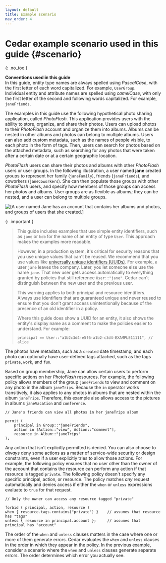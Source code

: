 ```yaml
---
layout: default
title: Example scenario
nav_order: 4
---
```


# Cedar example scenario used in this guide {#scenario}
{: .no_toc }

**Conventions used in this guide**  
In this guide, entity type names are always spelled using *PascalCase*, with the first letter of each word capitalized. For example, `UserGroup`.  
Individual entity and attribute names are spelled using *camelCase*, with only the first letter of the second and following words capitalized. For example, `janeFriends`.

The examples in this guide use the following hypothetical photo sharing application, called *PhotoFlash*. This application provides users with the ability to store, organize, and share their photos. Users can upload photos to their *PhotoFlash* account and organize them into albums. Albums can be nested in other albums and photos can belong to multiple albums. Users can also add custom metadata, such as the names of people visible, to each photo in the form of tags. Then, users can search for photos based on the attached metadata, such as searching for any photos that were taken after a certain date or at a certain geographic location.

*PhotoFlash* users can share their photos and albums with other *PhotoFlash* users or user groups. In the following illustration, a user named **jane** created groups to represent her family \(`janeFamily`\), friends \(`janeFriends`\), and coworkers \(`janeCoworkers`\). She can then populate those groups with other *PhotoFlash* users, and specify how members of those groups can access her photos and albums. User groups are as flexible as albums; they can be nested, and a user can belong to multiple groups.

![\[A user named Jane has an account that contains her albums and photos, and groups of users that she created.\]](../../images/AVP-BASICS.jpg)

{: .important }
>This guide includes examples that use simple entity identifiers, such as `jane` or `bob` for the name of an entity of type `User`. This approach makes the examples more readable.
>
>However, in a production system, it's critical for security reasons that you use unique values that can't be reused. We recommend that you use values like [universally unique identifiers \(UUIDs\)](https://wikipedia.org/wiki/Universally_unique_identifier). For example, a user `jane` leaves the company. Later, you let someone else use the name `jane`. That new user gets access automatically to everything granted by policies that still reference `User::"jane"`. Cedar can't distinguish between the new user and the previous user.
>
> This warning applies to both principal and resource identifiers. Always use identifiers that are guaranteed unique and never reused to ensure that you don't grant access unintentionally because of the presence of an old identifier in a policy.  
>
>Where this guide does show a UUID for an entity, it also shows the entity's display name as a comment to make the policies easier to understand. For example:  
>
>```cedar
>principal == User::"a1b2c3d4-e5f6-a1b2-c3d4-EXAMPLE11111", // alice
>```

The photos have metadata, such as a `created` date timestamp, and each photo can optionally have user-defined tags attached, such as the tags `private`, `work`, and `fun`.

Based on group membership, Jane can allow certain users to perform specific actions on her *PhotoFlash* resources. For example, the following policy allows members of the group `janeFriends` to view and comment on any photo in the album `janeTrips`. Because the `in` operator works transitively, it also applies to any photos in albums that are nested within the album `janeTrips`. Therefore, this example also allows access to the pictures in albums `janeVacation` and `conference`.

```cedar
// Jane's friends can view all photos in her janeTrips album

permit (
    principal in Group::"janeFriends",
    action in [Action::"view", Action::"comment"], 
    resource in Album::"janeTrips"
);
```

Any action that isn't explicitly permitted is denied. You can also choose to *always* deny some actions as a matter of service-wide security or design constraints, even if a user explicitly tries to allow those actions. For example, the following policy ensures that no user other than the owner of the account that contains the resource can perform any action if that resource is tagged `private`. The following policy doesn't specify any specific principal, action, or resource. The policy matches *any* request automatically and denies access if either the `when` or `unless` expressions evaluate to `true` for that request.

```cedar
// Only the owner can access any resource tagged "private"

forbid ( principal, action, resource )
when { resource.tags.contains("private") }    // assumes that resource has "tags"
unless { resource in principal.account };     // assumes that principal has "account"
```

The order of the `when` and `unless` clauses matters in the case where one or more of them generate errors. Cedar evaluates the `when` and `unless` clauses in the order in which they appear in the policy. In the previous example, consider a scenario where the `when` and `unless` clauses generate separate errors. The order determines which error you actually see.
